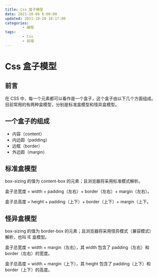 ```yaml
---
title: Css 盒子模型
date: 2021-10-06 6:00:00
updated: 2021-10-20 18:17:00
categories:
        - 编程
tags:
        - Css
        - 前端
---
```

# Css 盒子模型

## 前言

在 CSS 中，每一个元素都可以看作是一个盒子，这个盒子由以下几个方面组成。目前常用的有两种盒模型，分别是标准盒模型和怪异盒模型。

## 一个盒子的组成

-   内容（content）
-   内边距（padding）
-   边框（border）
-   外边距（margin）

## 标准盒模型

box-sizing 的值为 content-box 的元素；且浏览器将采用标准模式解析。

盒子总宽度 = width + padding（左右）+ border（左右）+ margin（左右）。

盒子总高度 = height + padding（上下）+ border（上下）+ margin（上下。

## 怪异盒模型

box-sizing 的值为 border-box 的元素；且浏览器将采用怪异模式（兼容模式）解析，也叫 IE 盒模型。

盒子总宽度 = width + margin（左右），其 width 包含了 padding（左右）和 border（左右）的宽度。

盒子总高度 = width + margin（上下），其 height 包含了 padding（上下）和 border（上下）的高度。
